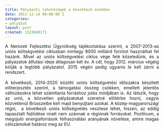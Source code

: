 ```yaml
---
title: Pályázati lehetőségek a következő években
date: 2011-12-14 00:00:00 Z
categories:
- pályázat
layout: post
created: 1323849171
---
```


<p style="text-align: justify;">A Nemzeti Fejlesztési Ügynökség tájékoztatása szerint, a 2007-2013-as uniós költségvetési ciklusban mintegy 8000 milliárd forintot használhat fel hazánk. Mivel az uniós költségvetési ciklus vége felé közeledünk, és a pályázatok átfutási ideje átlagosan két év. A cél, hogy 2012. március végéig kiírják a legtöbb pályázatot. 2015 végén pedig ugyanis le kell zárni a rendszert.<br><br>A következő, 2014-2020 közötti uniós költségvetési időszakra készített előterjesztés szerint, a támogatási összeg csökken, emellett jelentős változásokra lehet számítania forráshoz jutás módjában is. Az látszik, hogy az unió, a közvetlen pályázatokat szeretné előtérbe hozni, vagyis közvetlenül Brüsszelbe kell majd benyújtani azokat. A közép-magyarországi régió,&nbsp; a következő uniós költségvetés vesztese lehet, hiszen, az eddig tapasztalt fejlődése miatt nem szánnak e régiónak forrásokat. Pozitívum, a megújuló energiaforrások felhasználási arányának növelése, amire magas célszámokat határoz meg az EU.&nbsp;</p>
